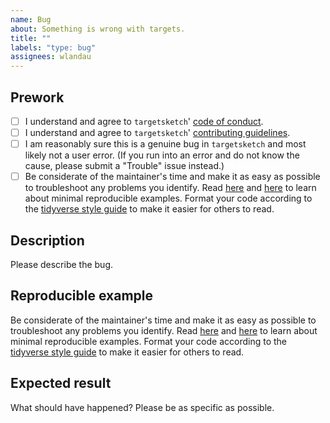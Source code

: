 ```yaml
---
name: Bug
about: Something is wrong with targets.
title: ""
labels: "type: bug"
assignees: wlandau
---
```


## Prework

* [ ] I understand and agree to `targetsketch`' [code of conduct](https://github.com/wlandau/targetsketch/blob/master/CODE_OF_CONDUCT.md).
* [ ] I understand and agree to `targetsketch`' [contributing guidelines](https://github.com/wlandau/targetsketch/blob/master/CONTRIBUTING.md).
* [ ] I am reasonably sure this is a genuine bug in `targetsketch` and most likely not a user error. (If you run into an error and do not know the cause, please submit a "Trouble" issue instead.)
* [ ] Be considerate of the maintainer's time and make it as easy as possible to troubleshoot any problems you identify. Read [here](https://stackoverflow.com/questions/5963269/how-to-make-a-great-r-reproducible-example) and [here](https://www.tidyverse.org/help/) to learn about minimal reproducible examples. Format your code according to the [tidyverse style guide](https://style.tidyverse.org/) to make it easier for others to read.

## Description

Please describe the bug.

## Reproducible example

Be considerate of the maintainer's time and make it as easy as possible to troubleshoot any problems you identify. Read [here](https://stackoverflow.com/questions/5963269/how-to-make-a-great-r-reproducible-example) and [here](https://www.tidyverse.org/help/) to learn about minimal reproducible examples. Format your code according to the [tidyverse style guide](https://style.tidyverse.org/) to make it easier for others to read.

## Expected result

What should have happened? Please be as specific as possible.
